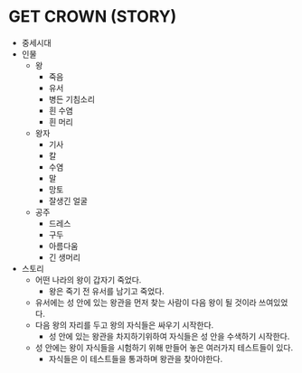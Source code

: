 GET CROWN (STORY)
============
* 중세시대
* 인물
	* 왕
		* 죽음
		* 유서
		* 병든 기침소리
		* 흰 수염
		* 흰 머리 
	* 왕자
		* 기사
		* 칼
		* 수염
		* 말
		* 망토
		* 잘생긴 얼굴
	* 공주
		* 드레스
		* 구두
		* 아름다움
		* 긴 생머리
* 스토리
	*  어떤 나라의 왕이 갑자기 죽었다.
		*  왕은 죽기 전 유서를 남기고 죽었다.
	*  유서에는 성 안에 있는 왕관을 먼저 찾는 사람이 다음 왕이 될 것이라 쓰여있었다.
	*  다음 왕의 자리를 두고 왕의 자식들은 싸우기 시작한다.
		*  성 안에 있는 왕관을 차지하기위하여 자식들은 성 안을 수색하기 시작한다.
	*  성 안에는 왕이 자식들을 시험하기 위해 만들어 놓은 여러가지 테스트들이 있다.
		* 자식들은 이 테스트들을 통과하며 왕관을 찾아야한다.